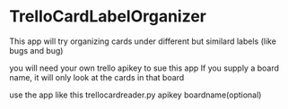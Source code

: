 # TrelloCardLabelOrganizer
This app will try organizing cards under different but similard labels (like bugs and bug)

you will need your own trello apikey to sue this app
If you supply a board name, it will only look at the cards in that board

use the app like this trellocardreader.py apikey boardname(optional)
